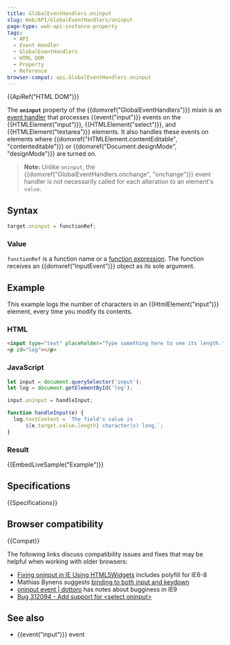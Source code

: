 ```yaml
---
title: GlobalEventHandlers.oninput
slug: Web/API/GlobalEventHandlers/oninput
page-type: web-api-instance-property
tags:
  - API
  - Event Handler
  - GlobalEventHandlers
  - HTML DOM
  - Property
  - Reference
browser-compat: api.GlobalEventHandlers.oninput
---
```

{{ApiRef("HTML DOM")}}

The **`oninput`** property of the
{{domxref("GlobalEventHandlers")}} mixin is an [event handler](/en-US/docs/Web/Events/Event_handlers) that
processes {{event("input")}} events on the {{HTMLElement("input")}},
{{HTMLElement("select")}}, and {{HTMLElement("textarea")}} elements. It also handles
these events on elements where {{domxref("HTMLElement.contentEditable",
  "contenteditable")}} or {{domxref("Document.designMode", "designMode")}} are turned on.

> **Note:** Unlike `oninput`, the
> {{domxref("GlobalEventHandlers.onchange", "onchange")}} event handler is not
> necessarily called for each alteration to an element's `value`.

## Syntax

```js
target.oninput = functionRef;
```

### Value

`functionRef` is a function name or a [function expression](/en-US/docs/Web/JavaScript/Reference/Operators/function). The function receives an {{domxref("InputEvent")}} object as its sole
argument.

## Example

This example logs the number of characters in an {{HtmlElement("input")}} element,
every time you modify its contents.

### HTML

```html
<input type="text" placeholder="Type something here to see its length." size="50">
<p id="log"></p>
```

### JavaScript

```js
let input = document.querySelector('input');
let log = document.getElementById('log');

input.oninput = handleInput;

function handleInput(e) {
  log.textContent = `The field's value is
      ${e.target.value.length} character(s) long.`;
}
```

### Result

{{EmbedLiveSample("Example")}}

## Specifications

{{Specifications}}

## Browser compatibility

{{Compat}}

The following links discuss compatibility issues and fixes that may be helpful when
working with older browsers:

- [Fixing oninput in IE Using HTML5Widgets](https://www.useragentman.com/blog/2011/05/12/fixing-oninput-in-ie9-using-html5widgets/) includes polyfill for IE6-8
- Mathias Bynens suggests [binding to both input and keydown](https://mathiasbynens.be/notes/oninput)
- [oninput event | dottoro](http://help.dottoro.com/ljhxklln.php) has notes about bugginess in IE9
- [Bug 312094 - Add support for \<select oninput>](https://bugzilla.mozilla.org/show_bug.cgi?id=312094)

## See also

- {{event("input")}} event
